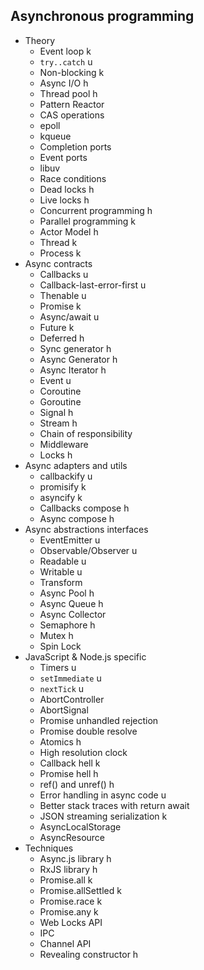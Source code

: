 ## Asynchronous programming

- Theory
  - Event loop k
  - `try..catch` u
  - Non-blocking k
  - Async I/O h
  - Thread pool h
  - Pattern Reactor
  - CAS operations
  - epoll
  - kqueue
  - Completion ports
  - Event ports
  - libuv
  - Race conditions
  - Dead locks h
  - Live locks h
  - Concurrent programming h
  - Parallel programming k
  - Actor Model h
  - Thread k
  - Process k
- Async contracts
  - Callbacks u
  - Callback-last-error-first u
  - Thenable u
  - Promise k
  - Async/await u
  - Future k
  - Deferred h
  - Sync generator h
  - Async Generator h
  - Async Iterator h
  - Event u
  - Coroutine
  - Goroutine
  - Signal h
  - Stream h
  - Chain of responsibility
  - Middleware
  - Locks h
- Async adapters and utils
  - callbackify u
  - promisify k
  - asyncify k
  - Callbacks compose h
  - Async compose h
- Async abstractions interfaces
  - EventEmitter u
  - Observable/Observer u
  - Readable u
  - Writable u
  - Transform
  - Async Pool h
  - Async Queue h
  - Async Collector
  - Semaphore h
  - Mutex h
  - Spin Lock
- JavaScript & Node.js specific
  - Timers u
  - `setImmediate` u
  - `nextTick` u
  - AbortController
  - AbortSignal
  - Promise unhandled rejection
  - Promise double resolve
  - Atomics h
  - High resolution clock
  - Callback hell k
  - Promise hell h
  - ref() and unref() h
  - Error handling in async code u
  - Better stack traces with return await
  - JSON streaming serialization k
  - AsyncLocalStorage
  - AsyncResource
- Techniques
  - Async.js library h
  - RxJS library h
  - Promise.all k
  - Promise.allSettled k
  - Promise.race k
  - Promise.any k
  - Web Locks API
  - IPC
  - Channel API
  - Revealing constructor h
